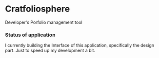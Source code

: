 # Cratfoliosphere 

Developer's Porfolio management tool

### Status of application

I currently building the Interface of this application, specifically the design part. Just to speed up my development a bit. 

